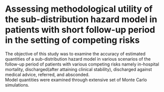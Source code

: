 # Assessing methodological utility of the sub-distribution hazard model in patients with short follow-up period in the setting of competing risks

The objective of this study was to examine the accuracy of estimated quantities of a sub-distribution hazard model in various scenarios of the follow-up period of patients with various competing risks namely in-hospital mortality, discharged(after attaining clinical stability), discharged against medical advice, referred, and absconded.
<br>Model quantities were examined through extensive set of Monte Carlo simulations.
